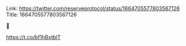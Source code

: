 Link:  https://twitter.com/reserveprotocol/status/1664705577803567126
Title: 1664705577803567126

🔵

https://t.co/bf1hBxtblT